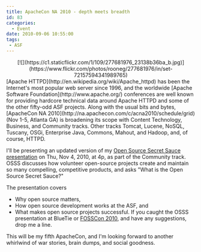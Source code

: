 ```yaml
---
title: ApacheCon NA 2010 - depth meets breadth
id: 83
categories:
  - Event
date: 2010-09-06 10:55:00
tags: 
 - ASF
---
```


<div class="separator" style="clear:both;text-align:center;">[![](https://c1.staticflickr.com/1/109/277681976_23138b36ba_b.jpg)](https://www.flickr.com/photos/rooneg/277681976/in/set-72157594341989765)</div>
[Apache HTTPD](http://en.wikipedia.org/wiki/Apache_httpd) has been the Internet's most popular web server since 1996, and the worldwide [Apache Software Foundation](http://www.apache.org/) conferences are well known for providing hardcore technical data around Apache HTTPD and some of the other fifty-odd ASF projects. Along with the usual bits and bytes, [ApacheCon NA 2010](http://na.apachecon.com/c/acna2010/schedule/grid) (Nov 1-5, Atlanta GA) is broadening its scope with Content Technology, Business, and Community tracks. Other tracks Tomcat, Lucene, NoSQL, Tuscany, OSGi, Enterprise Java, Commons, Mahout, and Hadoop, and, of course, HTTPD.

I'll be presenting an updated version of my [Open Source Secret Sauce presentation](http://www.slideshare.net/ted.husted) on Thu, Nov 4, 2010, at 4p, as part of the Community track. OSSS discusses how volunteer open-source projects create and maintain so many compelling, competitive products, and asks "What is the Open Source Secret Sauce?"

The presentation covers

*   Why open source matters,
*   How open source development works at the ASF, and
*   What makes open source projects successful.
If you caught the OSSS presentation at BlueTie or [FOSSCon 2010](http://fosscon.org/), and have any suggestions, drop me a line.

This will be my fifth ApacheCon, and I'm looking forward to another whirlwind of war stories, brain dumps, and social goodness.